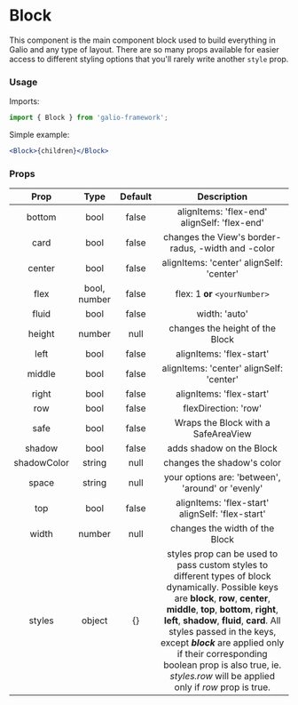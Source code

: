 # Block
This component is the main component block used to build everything in Galio and any type of layout. There are so many props available for easier access to different styling options that you'll rarely write another `style` prop.

### Usage
Imports:
```js
import { Block } from 'galio-framework';
```

Simple example:
```jsx
<Block>{children}</Block>
```

### Props

|     Prop    |     Type     | Default |                     Description                    |
|:-----------:|:------------:|:-------:|:--------------------------------------------------:|
| bottom      |     bool     |  false  |    alignItems: 'flex-end' alignSelf: 'flex-end'    |
| card        |     bool     |  false  | changes the View's border-radus, -width and -color |
| center      |     bool     |  false  |      alignItems: 'center' alignSelf: 'center'      |
| flex        | bool, number |  false  |             flex: 1 **or** `<yourNumber>`            |
| fluid       |     bool     |  false  |                    width: 'auto'                   |
| height      |    number    |   null  | changes the height of the Block                    |
| left        |     bool     |  false  | alignItems: 'flex-start'                           |
| middle      |     bool     |  false  |      alignItems: 'center' alignSelf: 'center'      |
| right       |     bool     |  false  |              alignItems: 'flex-start'              |
| row         |     bool     |  false  |                flexDirection: 'row'                |
| safe        |     bool     |  false  | Wraps the Block with a SafeAreaView                |
| shadow      |     bool     |  false  | adds shadow on the Block                           |
| shadowColor |    string    |   null  | changes the shadow's color                         |
| space       |    string    |   null  | your options are: 'between', 'around' or 'evenly'  |
| top         |     bool     |  false  |  alignItems: 'flex-start' alignSelf: 'flex-start'  |
| width       |    number    |   null  | changes the width of the Block                     |
| styles | object | {} | styles prop can be used to pass custom styles to different types of block dynamically. Possible keys are **block**, **row**, **center**, **middle**, **top**, **bottom**, **right**, **left**, **shadow**, **fluid**, **card**. All styles passed in the keys, except **_block_** are applied only if their corresponding boolean prop is also true, ie. _styles.row_ will be applied only if _row_ prop is true. |

